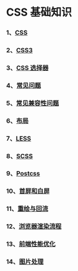 # CSS 基础知识

### 1、[CSS](./CSS)

### 2、[CSS3](./CSS3)

### 3、[CSS 选择器](./CSS选择器)

### 4、[常见问题](./常见问题)

### 5、[常见兼容性问题](./常见兼容性问题)

### 6、[布局](./布局)

### 7、[LESS](./LESS)

### 8、[SCSS](./SCSS)

### 9、[Postcss](./Postcss)

### 10、[首屏和白屏](./首屏和白屏)

### 11、[重绘与回流](./重绘与回流)

### 12、[浏览器渲染流程](./浏览器渲染流程)

### 13、[前端性能优化](./前端性能优化)

### 14、[图片处理](./图片处理)
